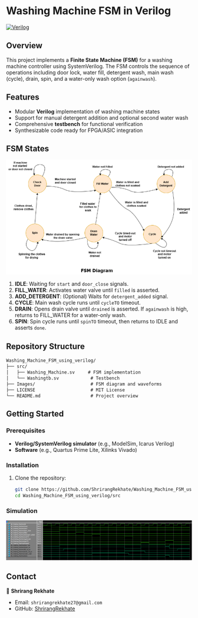 # Washing Machine FSM in Verilog

[![Verilog](https://img.shields.io/badge/Language-SystemVerilog-blue.svg)](https://www.verilog.com/)

## Overview

This project implements a **Finite State Machine (FSM)** for a washing machine controller using SystemVerilog. The FSM controls the sequence of operations including door lock, water fill, detergent wash, main wash (cycle), drain, spin, and a water-only wash option (`againwash`).

## Features

* Modular **Verilog** implementation of washing machine states
* Support for manual detergent addition and optional second water wash
* Comprehensive **testbench** for functional verification
* Synthesizable code ready for FPGA/ASIC integration

## FSM States
![Finite State Machine](https://github.com/ShrirangRekhate/Washing_Machine_FSM_using_verilog/blob/main/Images/FSM.png?raw=true)
1. **IDLE**: Waiting for `start` and `door_close` signals.
2. **FILL\_WATER**: Activates water valve until `filled` is asserted.
3. **ADD\_DETERGENT**: (Optional) Waits for `detergent_added` signal.
4. **CYCLE**: Main wash cycle runs until `cycleTO` timeout.
5. **DRAIN**: Opens drain valve until `drained` is asserted. If `againwash` is high, returns to FILL\_WATER for a water-only wash.
6. **SPIN**: Spin cycle runs until `spinTO` timeout, then returns to IDLE and asserts `done`.

## Repository Structure

```
Washing_Machine_FSM_using_verilog/
├── src/
│   ├── Washing_Machine.sv     # FSM implementation
│   └── Washingtb.sv            # Testbench
├── Images/                     # FSM diagram and waveforms
├── LICENSE                     # MIT License
└── README.md                   # Project overview
```

## Getting Started

### Prerequisites

* **Verilog/SystemVerilog simulator** (e.g., ModelSim, Icarus Verilog)
* **Software** (e.g., Quartus Prime Lite, Xilinks Vivado)

### Installation

1. Clone the repository:

   ```bash
   git clone https://github.com/ShrirangRekhate/Washing_Machine_FSM_using_verilog.git
   cd Washing_Machine_FSM_using_verilog/src
   ```

### Simulation

![Finite State Machine](https://github.com/ShrirangRekhate/Washing_Machine_FSM_using_verilog/blob/main/Images/Sim.png?raw=true)


## Contact

👤 **Shrirang Rekhate**

* Email: `shrirangrekhate27@gmail.com`
* GitHub: [ShrirangRekhate](https://github.com/ShrirangRekhate)
